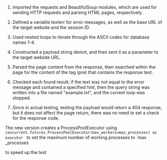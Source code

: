 1. Imported the requests and BeautifulSoup modules, which are used for sending HTTP requests and parsing HTML pages, respectively.

2. Defined a variable texterr for error messages, as well as the base URL of the target website and the session ID.

3. Used nested loops to iterate through the ASCII codes for database names 1-4.

4. Constructed a payload string demot, and then sent it as a parameter to the target website URL.

5. Parsed the page content from the response, then searched within the page for the content of the tag (pre) that contains the response text.

6. Checked each found result; if the text was not equal to the error message and contained a specified hint, then the query string was written into a file named "example.txt", and the current loop was stopped.

7. Since in actual testing, testing the payload would return a 404 response, but it does not affect the page return, there was no need to set a check for the response code.


The new version creates a ProcessPoolExecutor using `concurrent.futures.ProcessPoolExecutor(max_workers=max_processes) as executor ` to set the maximum number of working processes to `max _processes

to speed up the test

